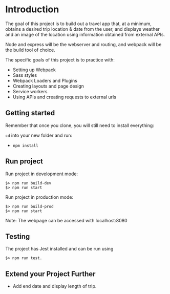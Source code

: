 # Introduction

The goal of this project is to build out a travel app that, at a minimum, obtains a desired trip location & date from the user, and displays weather and an image of the location using information obtained from external APIs.

Node and express will be the webserver and routing, and webpack will be the build tool of choice.

The specific goals of this project is to practice with:
- Setting up Webpack
- Sass styles
- Webpack Loaders and Plugins
- Creating layouts and page design
- Service workers
- Using APIs and creating requests to external urls

## Getting started

Remember that once you clone, you will still need to install everything:

`cd` into your new folder and run:
- `npm install`

## Run project

Run project in development mode:

```
$> npm run build-dev
$> npm run start
```

Run project in production mode:

```
$> npm run build-prod
$> npm run start
```

Note: The webpage can be accessed with localhost:8080

## Testing

The project has Jest installed and can be run using 

```
$> npm run test.
```

## Extend your Project Further

- Add end date and display length of trip.